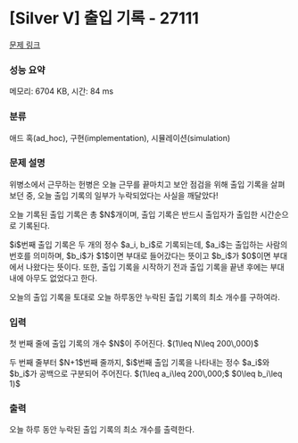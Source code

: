 # [Silver V] 출입 기록 - 27111 

[문제 링크](https://www.acmicpc.net/problem/27111) 

### 성능 요약

메모리: 6704 KB, 시간: 84 ms

### 분류

애드 혹(ad_hoc), 구현(implementation), 시뮬레이션(simulation)

### 문제 설명

<p>위병소에서 근무하는 헌병은 오늘 근무를 끝마치고 보안 점검을 위해 출입 기록을 살펴보던 중, 오늘 출입 기록의 일부가 누락되었다는 사실을 깨달았다!</p>

<p>오늘 기록된 출입 기록은 총 $N$개이며, 출입 기록은 반드시 출입자가 출입한 시간순으로 기록된다.</p>

<p>$i$번째 출입 기록은 두 개의 정수 $a_i, b_i$로 기록되는데, $a_i$는 출입하는 사람의 번호를 의미하며, $b_i$가 $1$이면 부대로 들어갔다는 뜻이고 $b_i$가 $0$이면 부대에서 나왔다는 뜻이다. 또한, 출입 기록을 시작하기 전과 출입 기록을 끝낸 후에는 부대 내에 아무도 없었다고 한다.</p>

<p>오늘의 출입 기록을 토대로 오늘 하루동안 누락된 출입 기록의 최소 개수를 구하여라.</p>

### 입력 

 <p>첫 번째 줄에 출입 기록의 개수 $N$이 주어진다. $(1\leq N\leq 200\,000)$</p>

<p>두 번째 줄부터 $N+1$번째 줄까지, $i$번째 출입 기록을 나타내는 정수 $a_i$와 $b_i$가 공백으로 구분되어 주어진다. $(1\leq a_i\leq 200\,000;$ $0\leq b_i\leq 1)$</p>

### 출력 

 <p>오늘 하루 동안 누락된 출입 기록의 최소 개수를 출력한다.</p>

